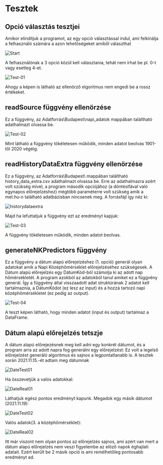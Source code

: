 # Tesztek

## Opció választás tesztjei

Amikor elindítjuk a programot, az egy opció választással indul, ami felkínálja a felhasználó számára a azon lehetőségeket amiből választhat

![Start](/Tesztek/Képek/Start.PNG)

A felhasználónak a 3 opció közül kell választania, tehát nem írhat be pl. 0-t vagy esetleg 4-et.

![Test-01](/Tesztek/Képek/Test01.PNG)

Ahogy a képen is látható az ellenörző elgoritmus nem engedi be a rossz értékeket.

## readSource függvény ellenörzése

Ez a függvény, az Adatforrás\Budapest\napi_adatok mappában találtható adathalmazt olvassa be.

![Test-02](/Tesztek/Képek/Test02.PNG)

Mint látható a függvény tökéletesen működik, minden adatot beolvas 1901-től 2020 végéig.

## readHistoryDataExtra függvény ellenörzése

Ez a függvény, az Adatforrás\Budapest\ mappában találtható history_data_extra.csv adathalmazt olvassa be. Erre az adathalmazra azért volt szükség mivel, a program második opciójához (a döntésifával való egynapos előrejelzéshez) mégtöbb paraméterre volt szükség amik a met.hu-n található adatbázisban nincsenek meg.
A forrásfájl így néz ki:

![historydataextra](/Tesztek/Képek/historydataextra.PNG)

Majd ha lefuttatjuk a függvény ezt az eredményt kapjuk:

![Test-03](/Tesztek/Képek/Test03.PNG)

A függvény tökéletesen működik, minden adatot beolvas.

## generateNKPredictors függvény

Ez a függvény a dátum alapú előrejelzéshez (1. opció) generál olyan adatokat amik a Napi Középhőmérséklet előrejelzéséhez szükségesek. A Dátum alapú előrejelzés egy DátumKód-ból számolja ki az adott nap hőmérsékletét. A program azokból az adatokból tanul amiket ez a függvény generál. Így a függvény által visszaadott adat struktúrának 2 adatot kell tartalmaznia, a DátumKódot (ez lesz az input) és a hozzá tartozó napi középhőmérsékletet (ez pedig az output).

![Test-04](/Tesztek/Képek/Test04.PNG)

A teszt képen látható, hogy minden adatot (input és output) tartalmaz a DataFrame.

## Dátum alapú előrejelzés tetszje

A dátum alapú előrejezésnek meg kell adni egy konkrét dátumot, és a program arra az adott napra fog generálni egy előrejelzést:
Ez volt a legelső előrejelzést generáló algoritmus és sajnos a legpontatlanabb is.
A tesztek során 2021.11.15.-ét adtam meg dátumnak

![DateTest01](/Tesztek/Képek/DateTest01.PNG)

Ha összevetjük a valós adatokkal:

![DateReal01](/Tesztek/Képek/DateReal01.PNG)

Láthatjuk egész pontos eredményt kapunk.
Megadok egy másik dátumot (2021.11.19):

![DateTest02](/Tesztek/Képek/DateTest02.PNG)

Valós adatok(3. a középhőmérséklet):

![DateReal02](/Tesztek/Képek/DateReal02.PNG)

Itt már viszont nem olyan pontos az előrejelzés sajnos, ami azért van mert a dátum alapú előrejelzés nem veszi figyelembe az elöző napok éghajlati adatait.
Ezért kerűlt be 2 másik opció is ami remélhetőleg pontosabb eredményt ad.